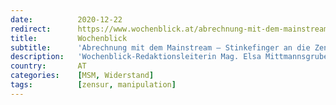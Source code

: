 ```yaml
---
date:          2020-12-22
redirect:      https://www.wochenblick.at/abrechnung-mit-dem-mainstream-stinkefinger-an-die-zensur/
title:         Wochenblick
subtitle:      'Abrechnung mit dem Mainstream – Stinkefinger an die Zensur!'
description:   'Wochenblick-Redaktionsleiterin Mag. Elsa Mittmannsgruber meldet sich in einer emotionalen und auffordernden Video-Botschaft zu Weihnachten 2020 zu Wort. Sie warnt vor dem „Great Reset“, der „globalen Diktatur“ und appelliert an unser aller Widerstandsgeist…'
country:       AT
categories:    [MSM, Widerstand]
tags:          [zensur, manipulation]
---
```

